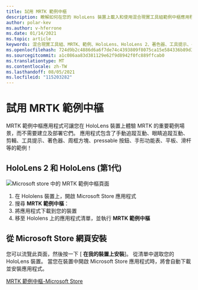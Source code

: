 ```yaml
---
title: 試用 MRTK 範例中樞
description: 瞭解如何在您的 HoloLens 裝置上載入和使用混合現實工具組範例中樞應用程式。
author: polar-kev
ms.author: v-hferrone
ms.date: 01/14/2021
ms.topic: article
keywords: 混合現實工具組、MRTK、範例、HoloLens、HoloLens 2、著色器、工具提示、手互動、剪輯、周框方塊、按鈕、手形功能表、平板、滑杆
ms.openlocfilehash: 724d9b2c4886d6a6f7de74c4393809f8075ca15e584336b89d339cb8c0bcd610
ms.sourcegitcommit: a1c086aa83d381129e62f9d8942f0fc889ffcab0
ms.translationtype: MT
ms.contentlocale: zh-TW
ms.lasthandoff: 08/05/2021
ms.locfileid: "115203282"
---
```

# <a name="try-out-the-mrtk-examples-hub"></a>試用 MRTK 範例中樞

MRTK 範例中樞應用程式可讓您在 HoloLens 裝置上體驗 MRTK 的重要範例場景，而不需要建立及部署它們。 應用程式包含了手動追蹤互動、眼睛追蹤互動、剪輯、工具提示、著色器、周框方塊、pressable 按鈕、手形功能表、平板、滑杆等的範例！

## <a name="hololens-2-and-hololens-1st-gen"></a>HoloLens 2 和 HoloLens (第1代) 
![Microsoft store 中的 MRTK 範例中樞頁面](features/images/examples-hub/ExamplesHubStore.jpg)

1. 在 Hololens 裝置上，開啟 Microsoft Store 應用程式
2. 搜尋 **MRTK 範例中樞**：
3. 將應用程式下載到您的裝置
4. 移至 Hololens 上的應用程式清單，並執行 **MRTK 範例中樞**

## <a name="install-from-the-microsoft-store-web-page"></a>從 Microsoft Store 網頁安裝

您可以流覽此頁面，然後按一下 [ **在我的裝置上安裝**]。 從清單中選取您的 HoloLens 裝置。 當您在裝置中開啟 Microsoft Store 應用程式時，將會自動下載並安裝應用程式。

[MRTK 範例中樞-Microsoft Store](https://www.microsoft.com/p/mrtk-examples-hub/9mv8c39l2sj4)

